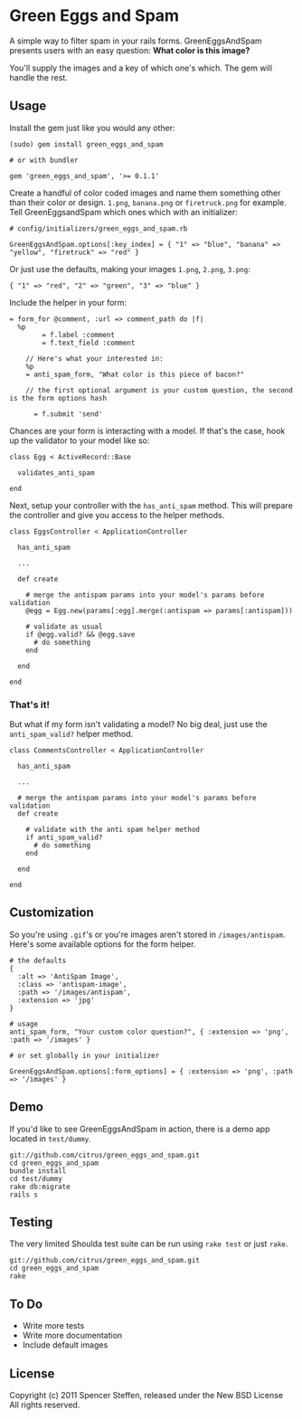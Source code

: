 Green Eggs and Spam
===================

A simple way to filter spam in your rails forms. GreenEggsAndSpam presents users with an easy question: **What color is this image?**

You'll supply the images and a key of which one's which. The gem will handle the rest.


Usage
-----

Install the gem just like you would any other:

    (sudo) gem install green_eggs_and_spam
    
    # or with bundler
    
    gem 'green_eggs_and_spam', '>= 0.1.1'
        

Create a handful of color coded images and name them something other than their color or design. `1.png`, `banana.png` or `firetruck.png` for example. Tell GreenEggsandSpam which ones which with an initializer:

    # config/initializers/green_eggs_and_spam.rb
    
    GreenEggsAndSpam.options[:key_index] = { "1" => "blue", "banana" => "yellow", "firetruck" => "red" }
    
    
Or just use the defaults, making your images `1.png`, `2.png`, `3.png`:

    { "1" => "red", "2" => "green", "3" => "blue" }
    

Include the helper in your form:

    = form_for @comment, :url => comment_path do |f|
      %p
		    = f.label :comment
		    = f.text_field :comment
		    
	    // Here's what your interested in:
	    %p
        = anti_spam_form, "What color is this piece of bacon?"
	     
        // the first optional argument is your custom question, the second is the form options hash
        
		  = f.submit 'send'



Chances are your form is interacting with a model. If that's the case, hook up the validator to your model like so:

    class Egg < ActiveRecord::Base
      
      validates_anti_spam
      
    end
    


Next, setup your controller with the `has_anti_spam` method. This will prepare the controller and give you access to the helper methods.

    class EggsController < ApplicationController
      
      has_anti_spam
      
      ...
      
      def create

        # merge the antispam params into your model's params before validation
        @egg = Egg.new(params[:egg].merge(:antispam => params[:antispam]))
        
        # validate as usual
        if @egg.valid? && @egg.save
          # do something
        end
        
      end
      
    end



### That's it! 


But what if my form isn't validating a model? No big deal, just use the `anti_spam_valid?` helper method.
    
    class CommentsController < ApplicationController
      
      has_anti_spam
      
      ...
      
      # merge the antispam params into your model's params before validation
      def create
        
        # validate with the anti spam helper method
        if anti_spam_valid?
          # do something
        end
        
      end
      
    end
    




Customization
-------------

So you're using `.gif`'s or you're images aren't stored in `/images/antispam`. Here's some available options for the form helper.

    # the defaults
    {
      :alt => 'AntiSpam Image',
      :class => 'antispam-image',
      :path => '/images/antispam',
      :extension => 'jpg'
    }
    
    # usage
    anti_spam_form, "Your custom color question?", { :extension => 'png', :path => '/images' }
      
    # or set globally in your initializer
    
    GreenEggsAndSpam.options[:form_options] = { :extension => 'png', :path => '/images' }



Demo
----

If you'd like to see GreenEggsAndSpam in action, there is a demo app located in `test/dummy`.

    git://github.com/citrus/green_eggs_and_spam.git
    cd green_eggs_and_spam
    bundle install
    cd test/dummy
    rake db:migrate
    rails s



Testing
-------

The very limited Shoulda test suite can be run using `rake test` or just `rake`.

    git://github.com/citrus/green_eggs_and_spam.git
    cd green_eggs_and_spam
    rake
    
    
    
To Do
-----

* Write more tests
* Write more documentation
* Include default images

    
License
-------

Copyright (c) 2011 Spencer Steffen, released under the New BSD License All rights reserved.
